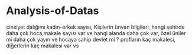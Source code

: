 # Analysis-of-Datas

cinsiyet dalığımı kadın-erkek sayısı, Kişilerin ünvan bilgileri, hangi şehirde daha çok hoca,makale sayısı var ve hangi alanda daha çok var, özel üniler mi daha çok yayın ve hocaya sahip devlet mi ? 
profların kaç makalesi, diğerlerin kaç makalesi var vs 

